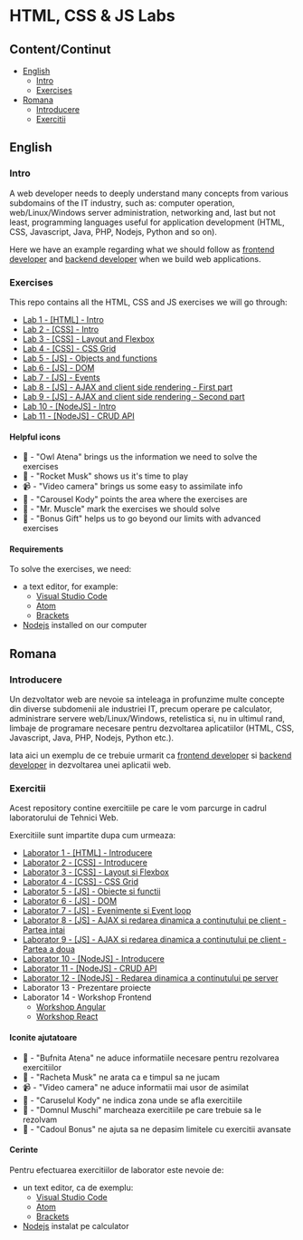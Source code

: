 # HTML, CSS & JS Labs

## Content/Continut

- [English](#english)
  - [Intro](#intro)
  - [Exercises](#exercises)
- [Romana](#romana)
  - [Introducere](#introducere)
  - [Exercitii](#exercitii)

## English

### Intro

A web developer needs to deeply understand many concepts from various subdomains of the IT industry, such as: computer operation, web/Linux/Windows server administration, networking and, last but not least, programming languages useful for application development (HTML, CSS, Javascript, Java, PHP, Nodejs, Python and so on).

Here we have an example regarding what we should follow as [frontend developer](https://frontendchecklist.io) and [backend developer](https://www.freecodecamp.org/news/have-an-idea-want-to-build-a-product-from-scratch-heres-a-checklist-of-things-you-should-go-through-in-your-backend-software-architecture) when we build web applications.

### Exercises

This repo contains all the HTML, CSS and JS exercises we will go through:

- [Lab 1 - [HTML] - Intro](doc/lab-1-en)
- [Lab 2 - [CSS] - Intro](doc/lab-2-en)
- [Lab 3 - [CSS] - Layout and Flexbox](doc/lab-3-en)
- [Lab 4 - [CSS] - CSS Grid](doc/lab-4-en)
- [Lab 5 - [JS] - Objects and functions](doc/lab-5-en)
- [Lab 6 - [JS] - DOM](doc/lab-6-en)
- [Lab 7 - [JS] - Events](doc/lab-7-en)
- [Lab 8 - [JS] - AJAX and client side rendering - First part](doc/lab-8-en)
- [Lab 9 - [JS] - AJAX and client side rendering - Second part](doc/lab-9-en)
- [Lab 10 - [NodeJS] - Intro](doc/lab-10-en)
- [Lab 11 - [NodeJS] - CRUD API](doc/lab-11-en)

#### Helpful icons

- 🦉 - "Owl Atena" brings us the information we need to solve the exercises
- 🚀 - "Rocket Musk" shows us it's time to play
- 📹 - "Video camera" brings us some easy to assimilate info
- 🎢 - "Carousel Kody" points the area where the exercises are
- 💪 - "Mr. Muscle" mark the exercises we should solve
- 🎁 - "Bonus Gift" helps us to go beyond our limits with advanced exercises

#### Requirements

To solve the exercises, we need:

- a text editor, for example:
  - [Visual Studio Code](https://code.visualstudio.com/Download)
  - [Atom](https://atom.io)
  - [Brackets](http://brackets.io/)
- [Nodejs](https://nodejs.org/en/) installed on our computer

## Romana

### Introducere

Un dezvoltator web are nevoie sa inteleaga in profunzime multe concepte din diverse subdomenii ale industriei IT, precum operare pe calculator, administrare servere web/Linux/Windows, retelistica si, nu in ultimul rand, limbaje de programare necesare pentru dezvoltarea aplicatiilor (HTML, CSS, Javascript, Java, PHP, Nodejs, Python etc.).

Iata aici un exemplu de ce trebuie urmarit ca [frontend developer](https://frontendchecklist.io) si [backend developer](https://www.freecodecamp.org/news/have-an-idea-want-to-build-a-product-from-scratch-heres-a-checklist-of-things-you-should-go-through-in-your-backend-software-architecture) in dezvoltarea unei aplicatii web.

### Exercitii

Acest repository contine exercitiile pe care le vom parcurge in cadrul laboratorului de Tehnici Web.

Exercitiile sunt impartite dupa cum urmeaza:

- [Laborator 1 - [HTML] - Introducere](doc/lab-1-ro)
- [Laborator 2 - [CSS] - Introducere](doc/lab-2-ro)
- [Laborator 3 - [CSS] - Layout si Flexbox](doc/lab-3-ro)
- [Laborator 4 - [CSS] - CSS Grid](doc/lab-4-ro)
- [Laborator 5 - [JS] - Obiecte si functii](doc/lab-5-ro)
- [Laborator 6 - [JS] - DOM](doc/lab-6-ro)
- [Laborator 7 - [JS] - Evenimente si Event loop](doc/lab-7-ro)
- [Laborator 8 - [JS] - AJAX si redarea dinamica a continutului pe client - Partea intai](doc/lab-8-ro)
- [Laborator 9 - [JS] - AJAX si redarea dinamica a continutului pe client - Partea a doua](doc/lab-9-ro)
- [Laborator 10 - [NodeJS] - Introducere](doc/lab-10-ro)
- [Laborator 11 - [NodeJS] - CRUD API](doc/lab-11-ro)
- [Laborator 12 - [NodeJS] - Redarea dinamica a continutului pe server](doc/lab-12-ro)
- Laborator 13 - Prezentare proiecte
- Laborator 14 - Workshop Frontend
  - [Workshop Angular](doc/workshop-angular-lab-11-12-ro)
  - [Workshop React](doc/workshop-react-lab-11-12-ro)

#### Iconite ajutatoare

- 🦉 - "Bufnita Atena" ne aduce informatiile necesare pentru rezolvarea exercitiilor
- 🚀 - "Racheta Musk" ne arata ca e timpul sa ne jucam
- 📹 - "Video camera" ne aduce informatii mai usor de asimilat
- 🎢 - "Caruselul Kody" ne indica zona unde se afla exercitiile
- 💪 - "Domnul Muschi" marcheaza exercitiile pe care trebuie sa le rezolvam
- 🎁 - "Cadoul Bonus" ne ajuta sa ne depasim limitele cu exercitii avansate

#### Cerinte

Pentru efectuarea exercitiilor de laborator este nevoie de:

- un text editor, ca de exemplu:
  - [Visual Studio Code](https://code.visualstudio.com/Download)
  - [Atom](https://atom.io)
  - [Brackets](http://brackets.io/)
- [Nodejs](https://nodejs.org/en/) instalat pe calculator